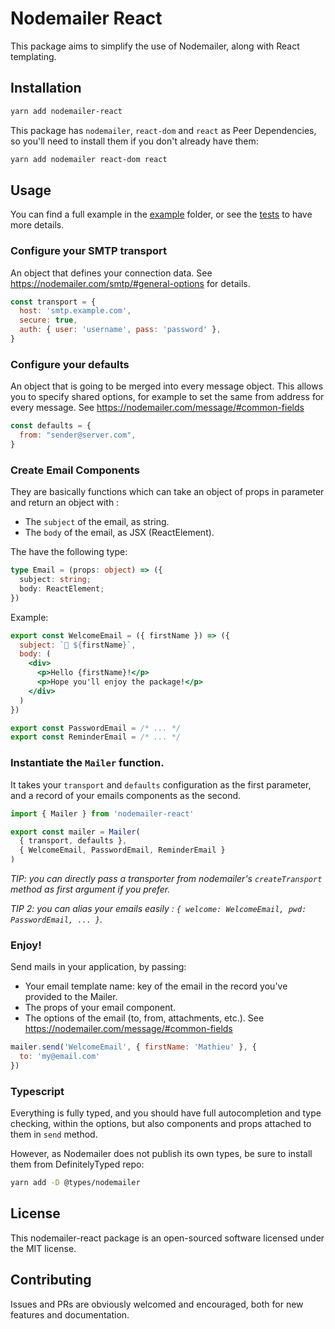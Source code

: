  # Nodemailer React


This package aims to simplify the use of Nodemailer, along with React templating.

## Installation

```bash
yarn add nodemailer-react
```

This package has `nodemailer`, `react-dom` and `react` as Peer Dependencies,
so you'll need to install them if you don't already have them:

```bash
yarn add nodemailer react-dom react
```

## Usage

You can find a full example in the [example](./example) folder,
or see the [tests](./__tests__) to have more details.

### Configure your SMTP transport
An object that defines your connection data.
See https://nodemailer.com/smtp/#general-options for details.

```js
const transport = {
  host: 'smtp.example.com',
  secure: true,
  auth: { user: 'username', pass: 'password' },
}
```

### Configure your defaults
An object that is going to be merged into every message object.
This allows you to specify shared options, for example to set the same from address for every message.
See https://nodemailer.com/message/#common-fields

```js
const defaults = {
  from: "sender@server.com",
}
```

### Create Email Components
They are basically functions which can take an object of props in parameter and return an object with :
- The `subject` of the email, as string.
- The `body` of the email, as JSX (ReactElement).

The have the following type:
```ts
type Email = (props: object) => ({
  subject: string;
  body: ReactElement;
})
```

Example:

```jsx
export const WelcomeEmail = ({ firstName }) => ({
  subject: `👋 ${firstName}`,
  body: (
    <div>
      <p>Hello {firstName}!</p>
      <p>Hope you'll enjoy the package!</p>
    </div>
  )
})

export const PasswordEmail = /* ... */
export const ReminderEmail = /* ... */
```

### Instantiate the `Mailer` function.
It takes your `transport` and `defaults` configuration as the first parameter,
and a record of your emails components as the second.

```js
import { Mailer } from 'nodemailer-react'

export const mailer = Mailer(
  { transport, defaults },
  { WelcomeEmail, PasswordEmail, ReminderEmail }
)
```

_TIP: you can directly pass a transporter from nodemailer's `createTransport` method as first argument if you prefer._

_TIP 2: you can alias your emails easily : `{ welcome: WelcomeEmail, pwd: PasswordEmail, ... }`._

### Enjoy!
Send mails in your application, by passing:
- Your email template name: key of the email in the record you've provided to the Mailer.
- The props of your email component.
- The options of the email (to, from, attachments, etc.).
  See https://nodemailer.com/message/#common-fields

```js
mailer.send('WelcomeEmail', { firstName: 'Mathieu' }, {
  to: 'my@email.com'
})
```

### Typescript
Everything is fully typed, and you should have full autocompletion and type checking,
within the options, but also components and props attached to them in `send` method.

However, as Nodemailer does not publish its own types, be sure to install them from DefinitelyTyped repo:
```bash
yarn add -D @types/nodemailer
```

## License
This nodemailer-react package is an open-sourced software licensed under the MIT license.

## Contributing
Issues and PRs are obviously welcomed and encouraged, both for new features and documentation.
